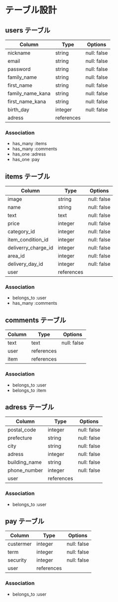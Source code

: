 # テーブル設計

## users テーブル

| Column            | Type       | Options     |
| ----------------- | ---------- | ----------- |
| nickname          | string     | null: false |
| email             | string     | null: false |
| password          | string     | null: false |
| family_name       | string     | null: false |
| first_name        | string     | null: false |
| family_name_kana  | string     | null: false |
| first_name_kana   | string     | null: false |
| birth_day         | integer    | null: false |
| adress            | references |             |


### Association

- has_many  :items
- has_many  :comments
- has_one   :adress
- has_one   :pay

## items テーブル

| Column              | Type        | Options     |
| ------------------- | ----------- | ----------- |
| image               | string      | null: false |
| name                | string      | null: false | 
| text                | text        | null: false |
| price               | integer     | null: false |
| category_id         | integer     | null: false |
| item_condition_id   | integer     | null: false |
| deliverry_charge_id | integer     | null: false |
| area_id             | integer     | null: false |
| delivery_day_id     | integer     | null: false |
| user                | references  |             |

### Association

- belongs_to  :user
- has_many    :comments

## comments テーブル

| Column      | Type       | Options     |
| ----------- | ---------- | ----------- |
| text        | text       | null: false |
| user        | references |             |
| item        | references |             |

### Association

- belongs_to  :user
- belongs_to  :item

## adress テーブル

| Column              | Type        | Options     |
| ------------------- | ----------- | ----------- |
| postal_code         | integer     | null: false |
| prefecture          | string      | null: false | 
| city                | string      | null: false |
| adress              | integer     | null: false |
| building_name       | string      | null: false |
| phone_number        | integer     | null: false |
| user                | references  |             |


### Association

- belongs_to  :user


## pay テーブル

| Column              | Type        | Options     |
| ------------------- | ----------- | ----------- |
| custermer           | integer     | null: false |
| term                | integer     | null: false | 
| security            | integer     | null: false |
| user                | references  |             |


### Association

- belongs_to  :user





